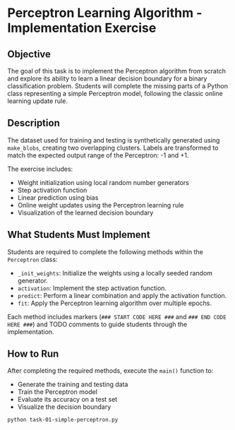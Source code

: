 # Perceptron Learning Algorithm - Implementation Exercise 


## Objective

The goal of this task is to implement the Perceptron algorithm from scratch and explore its ability to learn a linear decision boundary for a binary classification problem. Students will complete the missing parts of a Python class representing a simple Perceptron model, following the classic online learning update rule.

## Description

The dataset used for training and testing is synthetically generated using `make_blobs`, creating two overlapping clusters. Labels are transformed to match the expected output range of the Perceptron: -1 and +1.

The exercise includes:

- Weight initialization using local random number generators
- Step activation function
- Linear prediction using bias
- Online weight updates using the Perceptron learning rule
- Visualization of the learned decision boundary

## What Students Must Implement

Students are required to complete the following methods within the `Perceptron` class:

- `_init_weights`: Initialize the weights using a locally seeded random generator.
- `activation`: Implement the step activation function.
- `predict`: Perform a linear combination and apply the activation function.
- `fit`: Apply the Perceptron learning algorithm over multiple epochs.

Each method includes markers (`### START CODE HERE ###` and `### END CODE HERE ###`) and TODO comments to guide students through the implementation.

## How to Run

After completing the required methods, execute the `main()` function to:

- Generate the training and testing data
- Train the Perceptron model
- Evaluate its accuracy on a test set
- Visualize the decision boundary

```bash
python task-01-simple-perceptron.py
